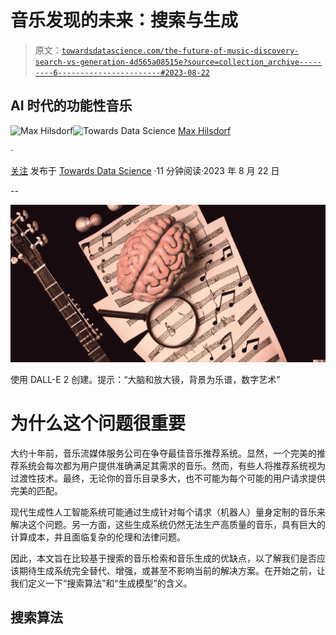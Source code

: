 # 音乐发现的未来：搜索与生成

> 原文：[`towardsdatascience.com/the-future-of-music-discovery-search-vs-generation-4d565a08515e?source=collection_archive---------6-----------------------#2023-08-22`](https://towardsdatascience.com/the-future-of-music-discovery-search-vs-generation-4d565a08515e?source=collection_archive---------6-----------------------#2023-08-22)

## AI 时代的功能性音乐

[](https://medium.com/@maxhilsdorf?source=post_page-----4d565a08515e--------------------------------)![Max Hilsdorf](https://medium.com/@maxhilsdorf?source=post_page-----4d565a08515e--------------------------------)[](https://towardsdatascience.com/?source=post_page-----4d565a08515e--------------------------------)![Towards Data Science](https://towardsdatascience.com/?source=post_page-----4d565a08515e--------------------------------) [Max Hilsdorf](https://medium.com/@maxhilsdorf?source=post_page-----4d565a08515e--------------------------------)

·

[关注](https://medium.com/m/signin?actionUrl=https%3A%2F%2Fmedium.com%2F_%2Fsubscribe%2Fuser%2Fd0c085a74ae8&operation=register&redirect=https%3A%2F%2Ftowardsdatascience.com%2Fthe-future-of-music-discovery-search-vs-generation-4d565a08515e&user=Max+Hilsdorf&userId=d0c085a74ae8&source=post_page-d0c085a74ae8----4d565a08515e---------------------post_header-----------) 发布于 [Towards Data Science](https://towardsdatascience.com/?source=post_page-----4d565a08515e--------------------------------) ·11 分钟阅读·2023 年 8 月 22 日[](https://medium.com/m/signin?actionUrl=https%3A%2F%2Fmedium.com%2F_%2Fvote%2Ftowards-data-science%2F4d565a08515e&operation=register&redirect=https%3A%2F%2Ftowardsdatascience.com%2Fthe-future-of-music-discovery-search-vs-generation-4d565a08515e&user=Max+Hilsdorf&userId=d0c085a74ae8&source=-----4d565a08515e---------------------clap_footer-----------)

--

[](https://medium.com/m/signin?actionUrl=https%3A%2F%2Fmedium.com%2F_%2Fbookmark%2Fp%2F4d565a08515e&operation=register&redirect=https%3A%2F%2Ftowardsdatascience.com%2Fthe-future-of-music-discovery-search-vs-generation-4d565a08515e&source=-----4d565a08515e---------------------bookmark_footer-----------)![](img/a191d73272b4e33bb2b1fdedf24393a7.png)

使用 DALL-E 2 创建。提示：“大脑和放大镜，背景为乐谱，数字艺术”

# 为什么这个问题很重要

大约十年前，音乐流媒体服务公司在争夺最佳音乐推荐系统。显然，一个完美的推荐系统会每次都为用户提供准确满足其需求的音乐。然而，有些人将推荐系统视为过渡性技术。最终，无论你的音乐目录多大，也不可能为每个可能的用户请求提供完美的匹配。

现代生成性人工智能系统可能通过生成针对每个请求（机器人）量身定制的音乐来解决这个问题。另一方面，这些生成系统仍然无法生产高质量的音乐，具有巨大的计算成本，并且面临复杂的伦理和法律问题。

因此，本文旨在比较基于搜索的音乐检索和音乐生成的优缺点，以了解我们是否应该期待生成系统完全替代、增强，或甚至不影响当前的解决方案。在开始之前，让我们定义一下“搜索算法”和“生成模型”的含义。

## 搜索算法
